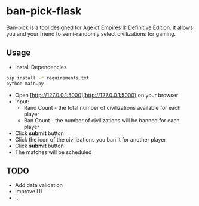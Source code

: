 # ban-pick-flask

Ban-pick is a tool designed for [Age of Empires II: Definitive Edition](https://store.steampowered.com/app/813780/Age_of_Empires_II_Definitive_Edition/). It allows you and your friend to semi-randomly select civilizations for gaming.

## Usage

- Install Dependencies

```bash
pip install -r requirements.txt
python main.py
```

- Open [http://127.0.0.1:5000](http://127.0.0.1:5000) on your browser
- Input:
  - Rand Count - the total number of civilizations available for each player  
  - Ban Count - the number of civilizations will be banned for each player
- Click **submit** button
- Click the icon of the civilizations you ban it for another player
- Click **submit** button
- The matches will be scheduled

## TODO

- Add data validation
- Improve UI
- ...

